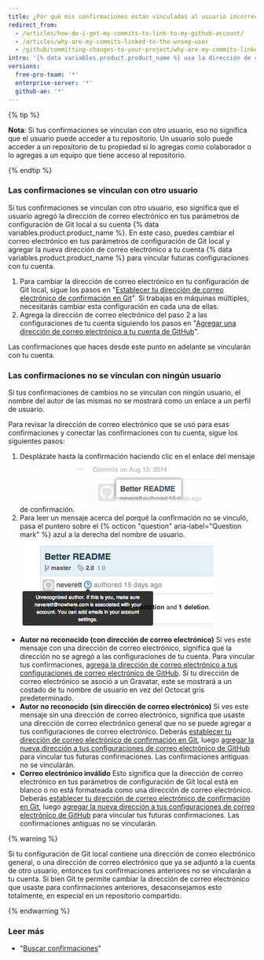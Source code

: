 ```yaml
---
title: ¿Por qué mis confirmaciones están vinculadas al usuario incorrecto?
redirect_from:
  - /articles/how-do-i-get-my-commits-to-link-to-my-github-account/
  - /articles/why-are-my-commits-linked-to-the-wrong-user
  - /github/committing-changes-to-your-project/why-are-my-commits-linked-to-the-wrong-user
intro: '{% data variables.product.product_name %} usa la dirección de correo electrónico en el encabezado de la confirmación para vincular la confirmación con un usuario de GitHub. Si tus confirmaciones se están vinculando con otro usuario, o no se están vinculando con ningún usuario, es posible que necesites cambiar tus parámetros de configuración de Git local, agregar una dirección de correo electrónico a las configuraciones de tu cuenta de correo electrónico, o ambos.'
versions:
  free-pro-team: '*'
  enterprise-server: '*'
  github-ae: '*'
---
```

{% tip %}

**Nota**: Si tus confirmaciones se vinculan con otro usuario, eso no significa que el usuario puede acceder a tu repositorio. Un usuario solo puede acceder a un repositorio de tu propiedad si lo agregas como colaborador o lo agregas a un equipo que tiene acceso al repositorio.

{% endtip %}

### Las confirmaciones se vinculan con otro usuario

Si tus confirmaciones se vinculan con otro usuario, eso significa que el usuario agregó la dirección de correo electrónico en tus parámetros de configuración de Git local a su cuenta {% data variables.product.product_name %}. En este caso, puedes cambiar el correo electrónico en tus parámetros de configuración de Git local y agregar la nueva dirección de correo electrónico a tu cuenta {% data variables.product.product_name %} para vincular futuras configuraciones con tu cuenta.

1. Para cambiar la dirección de correo electrónico en tu configuración de Git local, sigue los pasos en "[Establecer tu dirección de correo electrónico de confirmación en Git](/articles/setting-your-commit-email-address)". Si trabajas en máquinas múltiples, necesitarás cambiar esta configuración en cada una de ellas.
2. Agrega la dirección de correo electrónico del paso 2 a las configuraciones de tu cuenta siguiendo los pasos en "[Agregar una dirección de correo electrónico a tu cuenta de GitHub](/articles/adding-an-email-address-to-your-github-account)".

Las confirmaciones que haces desde este punto en adelante se vincularán con tu cuenta.

### Las confirmaciones no se vinculan con ningún usuario

Si tus confirmaciones de cambios no se vinculan con ningún usuario, el nombre del autor de las mismas no se mostrará como un enlace a un perfil de usuario.

Para revisar la dirección de correo electrónico que se usó para esas confirmaciones y conectar las confirmaciones con tu cuenta, sigue los siguientes pasos:

1. Desplázate hasta la confirmación haciendo clic en el enlace del mensaje de confirmación. ![Enlace de mensaje de confirmación](/assets/images/help/commits/commit-msg-link.png)
2. Para leer un mensaje acerca del porqué la confirmación no se vinculó, pasa el puntero sobre el {% octicon "question" aria-label="Question mark" %} azul a la derecha del nombre de usuario. ![Mensaje de confirmación con el puntero](/assets/images/help/commits/commit-hover-msg.png)

  - **Autor no reconocido (con dirección de correo electrónico)** Si ves este mensaje con una dirección de correo electrónico, significa que la dirección no se agregó a las configuraciones de tu cuenta. Para vincular tus confirmaciones, [agrega la dirección de correo electrónico a tus configuraciones de correo electrónico de GitHub](/articles/adding-an-email-address-to-your-github-account). Si tu dirección de correo electrónico se asoció a un Gravatar, este se mostrará a un costado de tu nombre de usuario en vez del Octocat gris predeterminado.
  - **Autor no reconocido (sin dirección de correo electrónico)** Si ves este mensaje sin una dirección de correo electrónico, significa que usaste una dirección de correo electrónico general que no se puede agregar a tus configuraciones de correo electrónico. Deberás [establecer tu dirección de correo electrónico de confirmación en Git](/articles/setting-your-commit-email-address), luego [agregar la nueva dirección a tus configuraciones de correo electrónico de GitHub](/articles/adding-an-email-address-to-your-github-account) para vincular tus futuras confirmaciones. Las confirmaciones antiguas no se vincularán.
  - **Correo electrónico inválido** Esto significa que la dirección de correo electrónico en tus parámetros de configuración de Git local está en blanco o no está formateada como una dirección de correo electrónico. Deberás [establecer tu dirección de correo electrónico de confirmación en Git](/articles/setting-your-commit-email-address), luego [agregar la nueva dirección a tus configuraciones de correo electrónico de GitHub](/articles/adding-an-email-address-to-your-github-account) para vincular tus futuras confirmaciones. Las confirmaciones antiguas no se vincularán.

{% warning %}

Si tu configuración de Git local contiene una dirección de correo electrónico general, o una dirección de correo electrónico que ya se adjuntó a la cuenta de otro usuario, entonces tus confirmaciones anteriores no se vincularán a tu cuenta. Si bien Git te permite cambiar la dirección de correo electrónico que usaste para confirmaciones anteriores, desaconsejamos esto totalmente, en especial en un repositorio compartido.

{% endwarning %}

### Leer más

* "[Buscar confirmaciones](/articles/searching-commits)"
